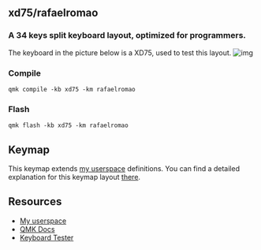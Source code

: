 ## xd75/rafaelromao
### A 34 keys split keyboard layout, optimized for programmers.

The keyboard in the picture below is a XD75, used to test this layout.
![img](https://i.imgur.com/Cmk4DBd.jpg)

### Compile

`qmk compile -kb xd75 -km rafaelromao`

### Flash

`qmk flash -kb xd75 -km rafaelromao`

## Keymap

This keymap extends [my userspace](../../../../../users/rafaelromao/readme.md) definitions. You can find a detailed explanation for this keymap layout [there](../../../../../users/rafaelromao/readme.md).

## Resources

- [My userspace](../../../../../users/rafaelromao/readme.md)
- [QMK Docs](https://docs.qmk.fm)
- [Keyboard Tester](https://config.qmk.fm/#/test)

